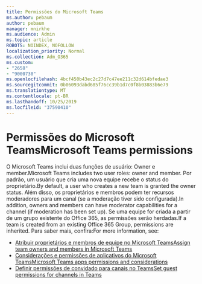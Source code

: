 ```yaml
---
title: Permissões do Microsoft Teams
ms.author: pebaum
author: pebaum
manager: mnirkhe
ms.audience: Admin
ms.topic: article
ROBOTS: NOINDEX, NOFOLLOW
localization_priority: Normal
ms.collection: Adm_O365
ms.custom:
- "2658"
- "9000730"
ms.openlocfilehash: 4bcf450b43ec2c27d7c47ee211c32d614bfedae3
ms.sourcegitcommit: 0b06093dabd685f76cc39b1d7c0f8b03883b6e79
ms.translationtype: MT
ms.contentlocale: pt-BR
ms.lasthandoff: 10/25/2019
ms.locfileid: "37590410"
---
```

# <a name="microsoft-teams-permissions"></a><span data-ttu-id="539f6-102">Permissões do Microsoft Teams</span><span class="sxs-lookup"><span data-stu-id="539f6-102">Microsoft Teams permissions</span></span>

<span data-ttu-id="539f6-103">O Microsoft Teams inclui duas funções de usuário: Owner e member.</span><span class="sxs-lookup"><span data-stu-id="539f6-103">Microsoft Teams includes two user roles: owner and member.</span></span> <span data-ttu-id="539f6-104">Por padrão, um usuário que cria uma nova equipe recebe o status do proprietário.</span><span class="sxs-lookup"><span data-stu-id="539f6-104">By default, a user who creates a new team is granted the owner status.</span></span> <span data-ttu-id="539f6-105">Além disso, os proprietários e membros podem ter recursos moderadores para um canal (se a moderação tiver sido configurada).</span><span class="sxs-lookup"><span data-stu-id="539f6-105">In addition, owners and members can have moderator capabilities for a channel (if moderation has been set up).</span></span> <span data-ttu-id="539f6-106">Se uma equipe for criada a partir de um grupo existente do Office 365, as permissões serão herdadas.</span><span class="sxs-lookup"><span data-stu-id="539f6-106">If a team is created from an existing Office 365 Group, permissions are inherited.</span></span> <span data-ttu-id="539f6-107">Para saber mais, confira:</span><span class="sxs-lookup"><span data-stu-id="539f6-107">For more information, see:</span></span>

- [<span data-ttu-id="539f6-108">Atribuir proprietários e membros de equipe no Microsoft Teams</span><span class="sxs-lookup"><span data-stu-id="539f6-108">Assign team owners and members in Microsoft Teams</span></span>](https://docs.microsoft.com/microsoftteams/assign-roles-permissions)
- [<span data-ttu-id="539f6-109">Considerações e permissões de aplicativos do Microsoft Teams</span><span class="sxs-lookup"><span data-stu-id="539f6-109">Microsoft Teams apps permissions and considerations</span></span>](https://docs.microsoft.com/microsoftteams/app-permissions)
- [<span data-ttu-id="539f6-110">Definir permissões de convidado para canais no Teams</span><span class="sxs-lookup"><span data-stu-id="539f6-110">Set guest permissions for channels in Teams</span></span>](https://support.office.com/article/4756c468-2746-4bfd-a582-736d55fcc169)
